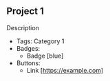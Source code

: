 ## Project 1
Description
- Tags: Category 1
- Badges:
  - Badge [blue]
- Buttons:
  - Link [https://example.com]
